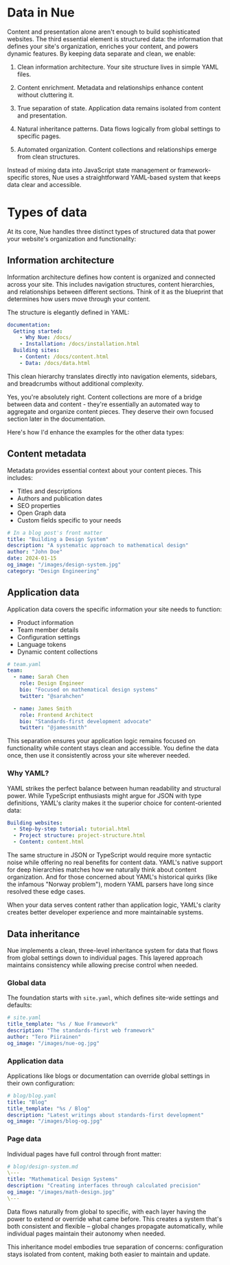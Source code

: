 
# Data in Nue

Content and presentation alone aren't enough to build sophisticated websites. The third essential element is structured data: the information that defines your site's organization, enriches your content, and powers dynamic features. By keeping data separate and clean, we enable:

1. Clean information architecture. Your site structure lives in simple YAML files. 

2. Content enrichment. Metadata and relationships enhance content without cluttering it.

3. True separation of state. Application data remains isolated from content and presentation.

4. Natural inheritance patterns. Data flows logically from global settings to specific pages.

5. Automated organization. Content collections and relationships emerge from clean structures.

Instead of mixing data into JavaScript state management or framework-specific stores, Nue uses a straightforward YAML-based system that keeps data clear and accessible.


# Types of data

At its core, Nue handles three distinct types of structured data that power your website's organization and functionality:

## Information architecture

Information architecture defines how content is organized and connected across your site. This includes navigation structures, content hierarchies, and relationships between different sections. Think of it as the blueprint that determines how users move through your content.

The structure is elegantly defined in YAML:

```yaml
documentation:
  Getting started:
    - Why Nue: /docs/
    - Installation: /docs/installation.html
  Building sites:
    - Content: /docs/content.html
    - Data: /docs/data.html
```

This clean hierarchy translates directly into navigation elements, sidebars, and breadcrumbs without additional complexity.

Yes, you're absolutely right. Content collections are more of a bridge between data and content - they're essentially an automated way to aggregate and organize content pieces. They deserve their own focused section later in the documentation.

Here's how I'd enhance the examples for the other data types:

## Content metadata
Metadata provides essential context about your content pieces. This includes:

- Titles and descriptions
- Authors and publication dates
- SEO properties
- Open Graph data
- Custom fields specific to your needs

```yaml
# In a blog post's front matter
title: "Building a Design System"
description: "A systematic approach to mathematical design"
author: "John Doe"
date: 2024-01-15
og_image: "/images/design-system.jpg"
category: "Design Engineering"
```

## Application data
Application data covers the specific information your site needs to function:

- Product information
- Team member details
- Configuration settings
- Language tokens
- Dynamic content collections

```yaml
# team.yaml
team:
  - name: Sarah Chen
    role: Design Engineer
    bio: "Focused on mathematical design systems"
    twitter: "@sarahchen"

  - name: James Smith
    role: Frontend Architect
    bio: "Standards-first development advocate"
    twitter: "@jamessmith"
```

This separation ensures your application logic remains focused on functionality while content stays clean and accessible. You define the data once, then use it consistently across your site wherever needed.


### Why YAML?

YAML strikes the perfect balance between human readability and structural power. While TypeScript enthusiasts might argue for JSON with type definitions, YAML's clarity makes it the superior choice for content-oriented data:

```yaml
Building websites:
  - Step-by-step tutorial: tutorial.html
  - Project structure: project-structure.html
  - Content: content.html
```

The same structure in JSON or TypeScript would require more syntactic noise while offering no real benefits for content data. YAML's native support for deep hierarchies matches how we naturally think about content organization. And for those concerned about YAML's historical quirks (like the infamous "Norway problem"), modern YAML parsers have long since resolved these edge cases.

When your data serves content rather than application logic, YAML's clarity creates better developer experience and more maintainable systems.


## Data inheritance

Nue implements a clean, three-level inheritance system for data that flows from global settings down to individual pages. This layered approach maintains consistency while allowing precise control when needed.

### Global data
The foundation starts with `site.yaml`, which defines site-wide settings and defaults:

```yaml
# site.yaml
title_template: "%s / Nue Framework"
description: "The standards-first web framework"
author: "Tero Piirainen"
og_image: "/images/nue-og.jpg"
```

### Application data
Applications like blogs or documentation can override global settings in their own configuration:

```yaml
# blog/blog.yaml
title: "Blog"
title_template: "%s / Blog"
description: "Latest writings about standards-first development"
og_image: "/images/blog-og.jpg"
```

### Page data
Individual pages have full control through front matter:

```yaml
# blog/design-system.md
\---
title: "Mathematical Design Systems"
description: "Creating interfaces through calculated precision"
og_image: "/images/math-design.jpg"
\---
```

Data flows naturally from global to specific, with each layer having the power to extend or override what came before. This creates a system that's both consistent and flexible – global changes propagate automatically, while individual pages maintain their autonomy when needed.

This inheritance model embodies true separation of concerns: configuration stays isolated from content, making both easier to maintain and update.

